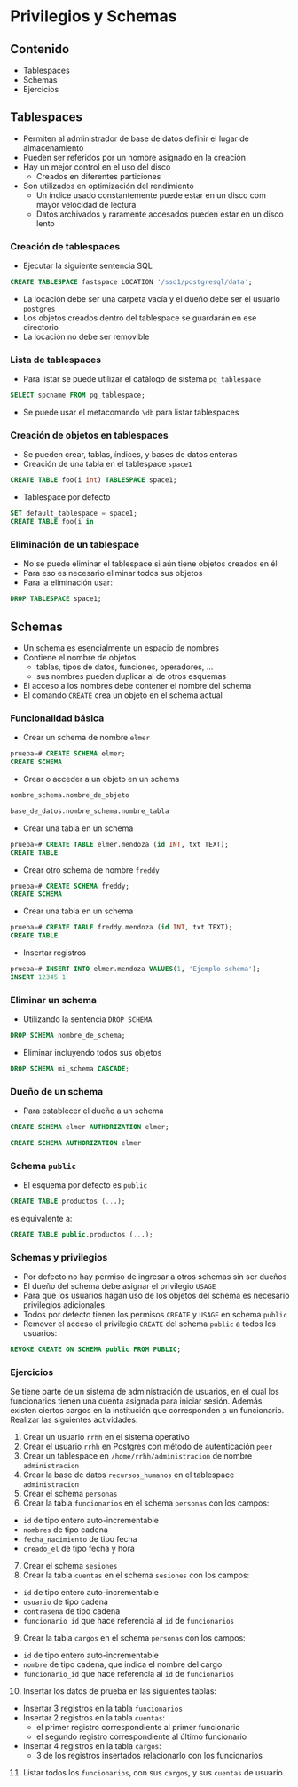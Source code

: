 # Privilegios y Schemas

## Contenido

* Tablespaces
* Schemas
* Ejercicios

## Tablespaces

* Permiten al administrador de base de datos definir el lugar de almacenamiento
* Pueden ser referidos por un nombre asignado en la creación
* Hay un mejor control en el uso del disco
  - Creados en diferentes particiones
* Son utilizados en optimización del rendimiento
  - Un índice usado constantemente puede estar en un disco com mayor velocidad de lectura
  - Datos archivados y raramente accesados pueden estar en un disco lento

### Creación de tablespaces

* Ejecutar la siguiente sentencia SQL

```sql
CREATE TABLESPACE fastspace LOCATION '/ssd1/postgresql/data';
```

* La locación debe ser una carpeta vacía y el dueño debe ser el usuario `postgres`
* Los objetos creados dentro del tablespace se guardarán en ese directorio
* La locación no debe ser removible

### Lista de tablespaces

* Para listar se puede utilizar el catálogo de sistema `pg_tablespace`

```SQL
SELECT spcname FROM pg_tablespace;
```

* Se puede usar el metacomando `\db` para listar tablespaces

### Creación de objetos en tablespaces

* Se pueden crear, tablas, índices, y bases de datos enteras
* Creación de una tabla en el tablespace `space1`

```sql
CREATE TABLE foo(i int) TABLESPACE space1;
```

* Tablespace por defecto

```SQL
SET default_tablespace = space1;
CREATE TABLE foo(i in
```

### Eliminación de un tablespace

* No se puede eliminar el tablespace si aún tiene objetos creados en él
* Para eso es necesario eliminar todos sus objetos
* Para la eliminación usar:

```sql
DROP TABLESPACE space1;
```

## Schemas

* Un schema es esencialmente un espacio de nombres
* Contiene el nombre de objetos
  - tablas, tipos de datos, funciones, operadores, ...
  - sus nombres pueden duplicar al de otros esquemas
* El acceso a los nombres debe contener el nombre del schema
* El comando `CREATE` crea un objeto en el schema actual

### Funcionalidad básica

* Crear un schema de nombre `elmer`

```SQL
prueba=# CREATE SCHEMA elmer;
CREATE SCHEMA
```

* Crear o acceder a un objeto en un schema

```sql
nombre_schema.nombre_de_objeto
```

```SQL
base_de_datos.nombre_schema.nombre_tabla
```

* Crear una tabla en un schema

```SQL
prueba=# CREATE TABLE elmer.mendoza (id INT, txt TEXT);
CREATE TABLE
```

* Crear otro schema de nombre `freddy`

```SQL
prueba=# CREATE SCHEMA freddy;
CREATE SCHEMA
```

* Crear una tabla en un schema

```SQL
prueba=# CREATE TABLE freddy.mendoza (id INT, txt TEXT);
CREATE TABLE
```

* Insertar registros

```SQL
prueba=# INSERT INTO elmer.mendoza VALUES(1, 'Ejemplo schema');
INSERT 12345 1
```

### Eliminar un schema

* Utilizando la sentencia `DROP SCHEMA`

```sql
DROP SCHEMA nombre_de_schema;
```

* Eliminar incluyendo todos sus objetos

```sql
DROP SCHEMA mi_schema CASCADE;
```

### Dueño de un schema

* Para establecer el dueño a un schema

```sql
CREATE SCHEMA elmer AUTHORIZATION elmer;

CREATE SCHEMA AUTHORIZATION elmer
```

### Schema `public`

* El esquema por defecto es `public`

```sql
CREATE TABLE productos (...);
```

es equivalente a:

```sql
CREATE TABLE public.productos (...);
```

### Schemas y privilegios

* Por defecto no hay permiso de ingresar a otros schemas sin ser dueños
* El dueño del schema debe asignar el privilegio `USAGE`
* Para que los usuarios hagan uso de los objetos del schema es necesario privilegios adicionales
* Todos por defecto tienen los permisos `CREATE` y `USAGE` en schema `public`
* Remover el acceso el privilegio `CREATE` del schema `public` a todos los usuarios:

```sql
REVOKE CREATE ON SCHEMA public FROM PUBLIC;
```

### Ejercicios

Se tiene parte de un sistema de administración de usuarios, en el cual los funcionarios tienen una cuenta asignada para iniciar sesión. Además existen ciertos cargos en la institución que corresponden a un funcionario. Realizar las siguientes actividades:

1. Crear un usuario `rrhh` en el sistema operativo
2. Crear el usuario `rrhh` en Postgres con método de autenticación `peer`
3. Crear un tablespace en `/home/rrhh/administracion` de nombre `administracion`
4. Crear la base de datos `recursos_humanos` en el tablespace `administracion`
5. Crear el schema `personas`
6. Crear la tabla `funcionarios` en el schema `personas` con los campos:
  - `id` de tipo entero auto-incrementable
  - `nombres` de tipo cadena
  - `fecha_nacimiento` de tipo fecha
  - `creado_el` de tipo fecha y hora
7. Crear el schema `sesiones`
8. Crear la tabla `cuentas` en el schema `sesiones` con los campos:
  - `id` de tipo entero auto-incrementable
  - `usuario` de tipo cadena
  - `contrasena` de tipo cadena
  - `funcionario_id` que hace referencia al `id` de `funcionarios`
9. Crear la tabla `cargos` en el schema `personas` con los campos:
  - `id` de tipo entero auto-incrementable
  - `nombre` de tipo cadena, que indica el nombre del cargo
  - `funcionario_id` que hace referencia al `id` de `funcionarios`
10. Insertar los datos de prueba en las siguientes tablas:
  - Insertar 3 registros en la tabla `funcionarios`
  - Insertar 2 registros en la tabla `cuentas`:
    * el primer registro correspondiente al primer funcionario
    * el segundo registro correspondiente al último funcionario
  - Insertar 4 registros en la tabla `cargos`:
    * 3 de los registros insertados relacionarlo con los funcionarios
11. Listar todos los `funcionarios`, con sus `cargos`, y sus `cuentas` de usuario.
